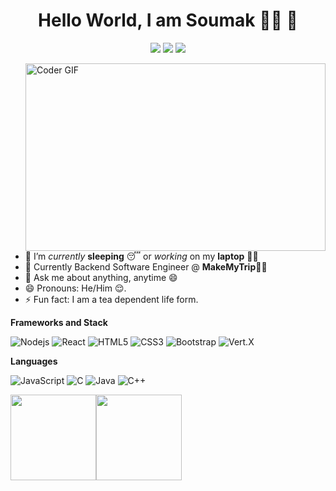 <span align="center">
 <h1>Hello World, I am Soumak 👨‍💻 👦</h1>

[![](https://img.icons8.com/material-two-tone/32/000000/instagram-new.png)](https://www.instagram.com/soumaksp/)
[![](https://img.icons8.com/material-two-tone/32/000000/linkedin.png)](https://www.linkedin.com/in/soumak-poddar-4393bb14b/)
[![](https://img.icons8.com/ios/32/000000/resume-website.png)](https://soumakpoddar.netlify.app/)

</span>

<img src="https://media.giphy.com/media/qgQUggAC3Pfv687qPC/giphy.gif" align="right" alt="Coder GIF" width="480" height="300">
 
<div>

- 🔭 I’m *currently* **sleeping** 😴 or *working* on my **laptop** 👨‍💻
 - 🌱 Currently Backend Software Engineer @ **MakeMyTrip👨‍💻**
- 💬 Ask me about anything, anytime 😄
- 😄 Pronouns: He/Him 😌.
- ⚡ Fun fact: I am a tea dependent life form.

</div>

**Frameworks and Stack**

![Nodejs](https://img.shields.io/badge/-Nodejs-black?style=for-the-badge&logo=Node.js)
![React](https://img.shields.io/badge/-React-black?style=for-the-badge&logo=react)
![HTML5](https://img.shields.io/badge/-HTML5-E34F26?style=for-the-badge&logo=html5&logoColor=white)
![CSS3](https://img.shields.io/badge/-CSS3-1572B6?style=for-the-badge&logo=css3)
![Bootstrap](https://img.shields.io/badge/-Bootstrap-563D7C?style=for-the-badge&logo=bootstrap)
![Vert.X](https://i.ibb.co/DzpWYNX/vertx-1.jpg)

**Languages**

![JavaScript](https://img.shields.io/badge/-JavaScript-black?style=for-the-badge&logo=javascript)
![C](https://img.shields.io/badge/-C-00599C?style=for-the-badge&logo=c)
![Java](https://img.shields.io/badge/-java-black?style=for-the-badge&logo=java)
![C++](https://img.shields.io/badge/-C++-00599C?style=for-the-badge&logo=c)

<img height="137px" src="https://github-readme-stats.vercel.app/api?username=soumakpoddar&hide_title=true&hide_border=true&show_icons=true&include_all_commits=true&count_private=true&line_height=21&text_color=000&icon_color=000&bg_color=0,ea6161,ffc64d,fffc4d,52fa5a&theme=graywhite" /><img height="137px" src="https://github-readme-stats.vercel.app/api/top-langs/?username=soumakpoddar&hide=html&hide_title=true&hide_border=true&layout=compact&langs_count=8&text_color=000&icon_color=fff&bg_color=0,52fa5a,4dfcff,c64dff&theme=graywhite" />

